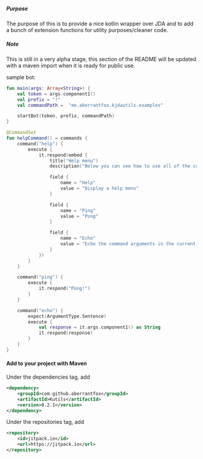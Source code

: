 ##### Purpose
The purpose of this is to provide a nice kotlin wrapper over JDA and to add a bunch of extension functions for utility 
purposes/cleaner code.

##### Note
This is still in a very alpha stage, this section of the README will be updated with a maven import when it is ready 
for public use.

sample bot:
```kotlin
fun main(args: Array<String>) {
    val token = args.component1()
    val prefix = "!"
    val commandPath =  "me.aberrantfox.kjdautils.examples"

    startBot(token, prefix, commandPath)
}

@CommandSet
fun helpCommand() = commands {
    command("help") {
        execute {
            it.respond(embed {
                title("Help menu")
                description("Below you can see how to use all of the commands in this startBot")

                field {
                    name = "Help"
                    value = "Display a help menu"
                }

                field {
                    name = "Ping"
                    value = "Pong"
                }

                field {
                    name = "Echo"
                    value = "Echo the command arguments in the current channel."
                }
            })
        }
    }

    command("ping") {
        execute {
            it.respond("Pong!")
        }
    }

    command("echo") {
        expect(ArgumentType.Sentence)
        execute {
            val response = it.args.component1() as String
            it.respond(response)
        }
    }
}
```


#### Add to your project with Maven
Under the dependencies tag, add

```xml
<dependency>
    <groupId>com.github.aberrantfox</groupId>
    <artifactId>Kutils</artifactId>
    <version>0.2.1</version>
</dependency>
```

Under the repositories tag, add

```xml
<repository>
    <id>jitpack.io</id>
    <url>https://jitpack.io</url>
</repository>
```
